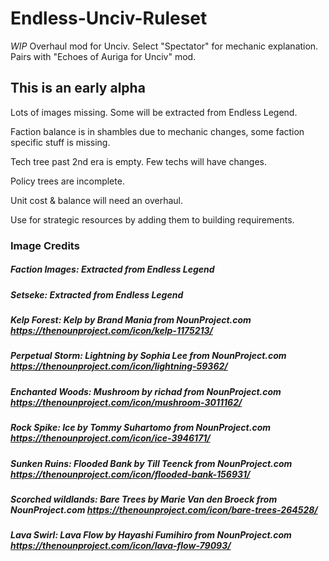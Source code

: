 # Endless-Unciv-Ruleset
*WIP* Overhaul mod for Unciv. Select "Spectator" for mechanic explanation. Pairs with "Echoes of Auriga for Unciv" mod.

## This is an early alpha
Lots of images missing. Some will be extracted from Endless Legend.

Faction balance is in shambles due to mechanic changes, some faction specific stuff is missing.

Tech tree past 2nd era is empty. Few techs will have changes.

Policy trees are incomplete.

Unit cost & balance will need an overhaul.

Use for strategic resources by adding them to building requirements.

### Image Credits

##### Faction Images: Extracted from Endless Legend

##### Setseke: Extracted from Endless Legend

##### Kelp Forest: Kelp by Brand Mania from NounProject.com https://thenounproject.com/icon/kelp-1175213/

##### Perpetual Storm: Lightning by Sophia Lee from NounProject.com https://thenounproject.com/icon/lightning-59362/

##### Enchanted Woods: Mushroom by richad from NounProject.com https://thenounproject.com/icon/mushroom-3011162/

##### Rock Spike: Ice by Tommy Suhartomo from NounProject.com https://thenounproject.com/icon/ice-3946171/

##### Sunken Ruins: Flooded Bank by Till Teenck from NounProject.com https://thenounproject.com/icon/flooded-bank-156931/

##### Scorched wildlands: Bare Trees by Marie Van den Broeck from NounProject.com https://thenounproject.com/icon/bare-trees-264528/

##### Lava Swirl: Lava Flow by Hayashi Fumihiro from NounProject.com https://thenounproject.com/icon/lava-flow-79093/
